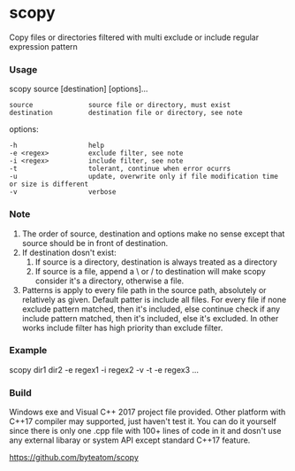 # scopy
Copy files or directories filtered with multi exclude or include regular expression pattern

### Usage
scopy source [destination] [options]...

    source              source file or directory, must exist
    destination         destination file or directory, see note

options:

    -h                  help
    -e <regex>          exclude filter, see note
    -i <regex>          include filter, see note
    -t                  tolerant, continue when error ocurrs
    -u                  update, overwrite only if file modification time or size is different
    -v                  verbose

### Note
1. The order of source, destination and options make no sense except that source should be in
front of destination.
2. If destination dosn't exist:
    1. If source is a directory, destination is always treated as a  directory
    2. If source is a file, append a \ or / to destination will make scopy consider it's a
       directory, otherwise a file.
3. Patterns is apply to every file path in the source path, absolutely or relatively as given.
Default patter is include all files. For every file if none exclude pattern matched, then it's
included, else continue check if any include pattern matched, then it's included, else it's 
excluded. In other works include filter has high priority than exclude filter.

### Example
scopy dir1 dir2 -e regex1 -i regex2 -v -t -e regex3 ...

### Build
Windows exe and Visual C++ 2017 project file provided.
Other platform with C++17 compiler may supported, just haven't test it. You can do it yourself
since there is only one .cpp file with 100+ lines of code in it and dosn't use any external 
libaray or system API except standard C++17 feature.

https://github.com/byteatom/scopy